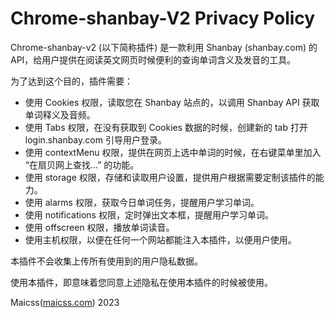 # Chrome-shanbay-V2 Privacy Policy

Chrome-shanbay-v2 (以下简称插件) 是一款利用 Shanbay (shanbay.com) 的 API，给用户提供在阅读英文网页时候便利的查询单词含义及发音的工具。

为了达到这个目的，插件需要：

- 使用 Cookies 权限，读取您在 Shanbay 站点的，以调用 Shanbay API 获取单词释义及音频。
- 使用 Tabs 权限，在没有获取到 Cookies 数据的时候，创建新的 tab 打开 login.shanbay.com 引导用户登录。
- 使用 contextMenu 权限，提供在网页上选中单词的时候，在右键菜单里加入 “在扇贝网上查找...” 的功能。
- 使用 storage 权限，存储和读取用户设置，提供用户根据需要定制该插件的能力。
- 使用 alarms 权限，获取今日单词任务，提醒用户学习单词。
- 使用 notifications 权限，定时弹出文本框，提醒用户学习单词。
- 使用 offscreen 权限，播放单词读音。
- 使用主机权限，以便在任何一个网站都能注入本插件，以便用户使用。


本插件不会收集上传所有使用到的用户隐私数据。

使用本插件，即意味着您同意上述隐私在使用本插件的时候被使用。

Maicss([maicss.com](https://maicss.com)) 2023
